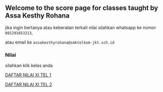 ## Welcome to the score page for classes taught by Assa Kesthy Rohana

jika ingin bertanya atau keberatan terkait nilai silahkan whatsapp ke nomor ```081291653213```,

atau email ke ```assakesthyrohana@smktelkom-jkt.sch.id```

### Nilai

silahkan klik kelas anda

[DAFTAR NILAI XI TEL 1](https://drive.google.com/file/d/1lvn-cfqfgtbTmYbB0HzssvDxIhAROVUA/view?usp=sharing)


[DAFTAR NILAI XI TEL 2](https://drive.google.com/file/d/1lvn-cfqfgtbTmYbB0HzssvDxIhAROVUA/view?usp=sharing)
